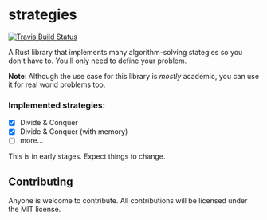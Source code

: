 # strategies

[![Travis Build Status](https://api.travis-ci.org/marionauta/strategies.svg)][1]

A Rust library that implements many algorithm-solving stategies so you don't
have to. You'll only need to define your problem.

**Note**: Although the use case for this library is _mostly_ academic, you can
use it for real world problems too.

### Implemented strategies:

- [x] Divide & Conquer
- [x] Divide & Conquer (with memory)
- [ ] more...

This is in early stages. Expect things to change.

## Contributing

Anyone is welcome to contribute.
All contributions will be licensed under the MIT license.

[1]: https://travis-ci.org/marionauta/strategies
